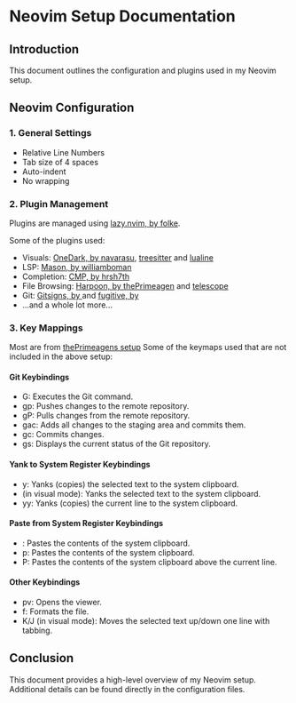 # Neovim Setup Documentation

## Introduction

This document outlines the configuration and plugins used in my Neovim setup.

## Neovim Configuration

### 1. General Settings

- Relative Line Numbers
- Tab size of 4 spaces
- Auto-indent
- No wrapping

### 2. Plugin Management

Plugins are managed using [lazy.nvim, by folke](https://github.com/folke/lazy.nvim).

Some of the plugins used:
- Visuals: [OneDark, by navarasu](https://github.com/navarasu/onedark.nvim), [treesitter](https://github.com/nvim-treesitter/nvim-treesitter) and [lualine](https://github.com/nvim-lualine/lualine.nvim)
- LSP: [Mason, by williamboman](https://github.com/williamboman/mason.nvim)
- Completion: [CMP, by hrsh7th](https://github.com/hrsh7th/nvim-cmp)
- File Browsing: [Harpoon, by thePrimeagen](https://github.com/ThePrimeagen/harpoon/tree/harpoon2) and [telescope](https://github.com/nvim-telescope/telescope.nvim)
- Git: [Gitsigns, by ]() and [fugitive, by ]()
- ...and a whole lot more...

### 3. Key Mappings

Most are from [thePrimeagens setup](https://github.com/ThePrimeagen/init.lua)
Some of the keymaps used that are not included in the above setup:

#### Git Keybindings
- <Leader>G: Executes the Git command.
- <Leader>gp: Pushes changes to the remote repository.
- <Leader>gP: Pulls changes from the remote repository.
- <Leader>gac: Adds all changes to the staging area and commits them.
- <Leader>gc: Commits changes.
- <Leader>gs: Displays the current status of the Git repository.

#### Yank to System Register Keybindings
- <Leader>y: Yanks (copies) the selected text to the system clipboard.
- <C-c> (in visual mode): Yanks the selected text to the system clipboard.
- <Leader>yy: Yanks (copies) the current line to the system clipboard.

#### Paste from System Register Keybindings
- <C-v>: Pastes the contents of the system clipboard.
- <Leader>p<Leader>: Pastes the contents of the system clipboard.
- <Leader>P: Pastes the contents of the system clipboard above the current line.

#### Other Keybindings
- <Leader>pv: Opens the viewer.
- <leader>f: Formats the file. 
- K/J (in visual mode): Moves the selected text up/down one line with tabbing.

## Conclusion

This document provides a high-level overview of my Neovim setup. Additional details can be found directly in the configuration files.

